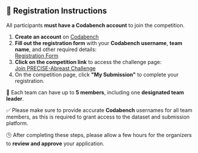 ## 📝 Registration Instructions

All participants **must have a Codabench account** to join the competition.

1. **Create an account** on [Codabench](https://www.codabench.org/)
2. **Fill out the registration form** with your **Codabench username**, **team name**, and other required details:  
   [Registration Form](https://forms.office.com/r/40RFrz6XRJ)
3. **Click on the competition link** to access the challenge page:  
   [Join PRECISE-Abreast Challenge]()
4. On the competition page, click **"My Submission"** to complete your registration.

👥 Each team can have up to **5 members**, including one **designated team leader**.

✅ Please make sure to provide accurate **Codabench** usernames for all team members, as this is required to grant access to the dataset and submission platform.

🕒 After completing these steps, please allow a few hours for the organizers to **review and approve** your application.
